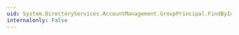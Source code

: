 ```yaml
---
uid: System.DirectoryServices.AccountManagement.GroupPrincipal.FindByIdentity(System.DirectoryServices.AccountManagement.PrincipalContext,System.DirectoryServices.AccountManagement.IdentityType,System.String)
internalonly: False
---
```

